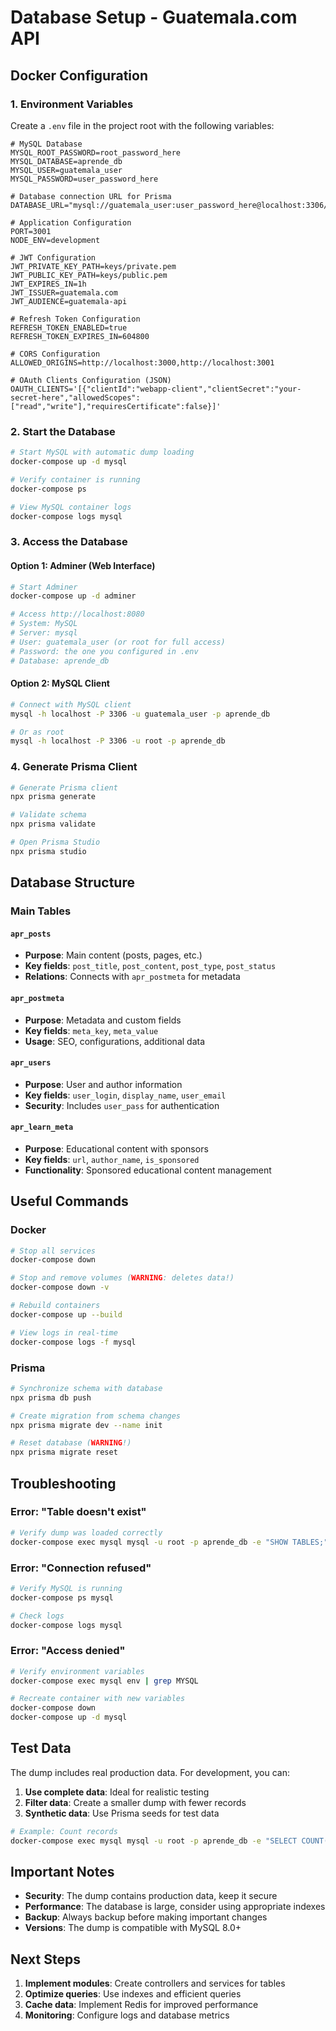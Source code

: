 # Database Setup - Guatemala.com API

## Docker Configuration

### 1. Environment Variables

Create a `.env` file in the project root with the following variables:

```env
# MySQL Database
MYSQL_ROOT_PASSWORD=root_password_here
MYSQL_DATABASE=aprende_db
MYSQL_USER=guatemala_user
MYSQL_PASSWORD=user_password_here

# Database connection URL for Prisma
DATABASE_URL="mysql://guatemala_user:user_password_here@localhost:3306/aprende_db"

# Application Configuration
PORT=3001
NODE_ENV=development

# JWT Configuration
JWT_PRIVATE_KEY_PATH=keys/private.pem
JWT_PUBLIC_KEY_PATH=keys/public.pem
JWT_EXPIRES_IN=1h
JWT_ISSUER=guatemala.com
JWT_AUDIENCE=guatemala-api

# Refresh Token Configuration
REFRESH_TOKEN_ENABLED=true
REFRESH_TOKEN_EXPIRES_IN=604800

# CORS Configuration
ALLOWED_ORIGINS=http://localhost:3000,http://localhost:3001

# OAuth Clients Configuration (JSON)
OAUTH_CLIENTS='[{"clientId":"webapp-client","clientSecret":"your-secret-here","allowedScopes":["read","write"],"requiresCertificate":false}]'
```

### 2. Start the Database

```bash
# Start MySQL with automatic dump loading
docker-compose up -d mysql

# Verify container is running
docker-compose ps

# View MySQL container logs
docker-compose logs mysql
```

### 3. Access the Database

#### Option 1: Adminer (Web Interface)
```bash
# Start Adminer
docker-compose up -d adminer

# Access http://localhost:8080
# System: MySQL
# Server: mysql
# User: guatemala_user (or root for full access)
# Password: the one you configured in .env
# Database: aprende_db
```

#### Option 2: MySQL Client
```bash
# Connect with MySQL client
mysql -h localhost -P 3306 -u guatemala_user -p aprende_db

# Or as root
mysql -h localhost -P 3306 -u root -p aprende_db
```

### 4. Generate Prisma Client

```bash
# Generate Prisma client
npx prisma generate

# Validate schema
npx prisma validate

# Open Prisma Studio
npx prisma studio
```

## Database Structure

### Main Tables

#### `apr_posts`
- **Purpose**: Main content (posts, pages, etc.)
- **Key fields**: `post_title`, `post_content`, `post_type`, `post_status`
- **Relations**: Connects with `apr_postmeta` for metadata

#### `apr_postmeta`
- **Purpose**: Metadata and custom fields
- **Key fields**: `meta_key`, `meta_value`
- **Usage**: SEO, configurations, additional data

#### `apr_users`
- **Purpose**: User and author information
- **Key fields**: `user_login`, `display_name`, `user_email`
- **Security**: Includes `user_pass` for authentication

#### `apr_learn_meta`
- **Purpose**: Educational content with sponsors
- **Key fields**: `url`, `author_name`, `is_sponsored`
- **Functionality**: Sponsored educational content management

## Useful Commands

### Docker
```bash
# Stop all services
docker-compose down

# Stop and remove volumes (WARNING: deletes data!)
docker-compose down -v

# Rebuild containers
docker-compose up --build

# View logs in real-time
docker-compose logs -f mysql
```

### Prisma
```bash
# Synchronize schema with database
npx prisma db push

# Create migration from schema changes
npx prisma migrate dev --name init

# Reset database (WARNING!)
npx prisma migrate reset
```

## Troubleshooting

### Error: "Table doesn't exist"
```bash
# Verify dump was loaded correctly
docker-compose exec mysql mysql -u root -p aprende_db -e "SHOW TABLES;"
```

### Error: "Connection refused"
```bash
# Verify MySQL is running
docker-compose ps mysql

# Check logs
docker-compose logs mysql
```

### Error: "Access denied"
```bash
# Verify environment variables
docker-compose exec mysql env | grep MYSQL

# Recreate container with new variables
docker-compose down
docker-compose up -d mysql
```

## Test Data

The dump includes real production data. For development, you can:

1. **Use complete data**: Ideal for realistic testing
2. **Filter data**: Create a smaller dump with fewer records
3. **Synthetic data**: Use Prisma seeds for test data

```bash
# Example: Count records
docker-compose exec mysql mysql -u root -p aprende_db -e "SELECT COUNT(*) FROM apr_posts;"
```

## Important Notes

- **Security**: The dump contains production data, keep it secure
- **Performance**: The database is large, consider using appropriate indexes
- **Backup**: Always backup before making important changes
- **Versions**: The dump is compatible with MySQL 8.0+

## Next Steps

1. **Implement modules**: Create controllers and services for tables
2. **Optimize queries**: Use indexes and efficient queries
3. **Cache data**: Implement Redis for improved performance
4. **Monitoring**: Configure logs and database metrics 